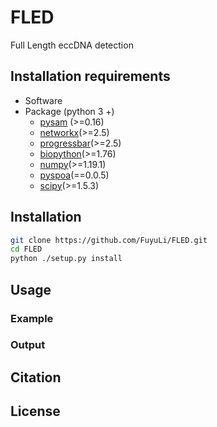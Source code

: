 # FLED
Full Length eccDNA detection

## Installation requirements
* Software
* Package (python 3 +)
    - [pysam](http://pysam.readthedocs.org/en/latest/) (>=0.16)
    - [networkx](https://github.com/networkx/networkx)(>=2.5)
    - [progressbar](https://pypi.org/project/progressbar)(>=2.5)
    - [biopython](https://biopython.org/)(>=1.76)
    - [numpy](https://numpy.org/)(>=1.19.1)
    - [pyspoa](https://pypi.org/project/pyspoa/)(==0.0.5)
    - [scipy](https://pypi.org/project/scipy/)(>=1.5.3)
 
## Installation
```bash
git clone https://github.com/FuyuLi/FLED.git
cd FLED
python ./setup.py install
```

## Usage

### Example

### Output

## Citation

## License
